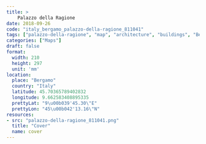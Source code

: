 ```yaml
---
title: > 
    Palazzo della Ragione
date: 2018-09-26
code: "italy_bergamo_palazzo-della-ragione_811041"
tags: ["palazzo-della-ragione", "map", "architecture", "buildings", "Bergamo", "Italy"]
categories: ["Maps"]
draft: false
format:
  width: 210
  height: 297
  unit: 'mm'
location:
  place: "Bergamo"
  country: "Italy"
  latitude: 45.70365789402832
  longitude: 9.662583408895335
  prettyLat: "9\u00b039'45.30\"E"
  prettyLon: "45\u00b042'13.16\"N"
resources:
- src: "palazzo-della-ragione_811041.png"
  title: "Cover"
  name: cover
---
```

